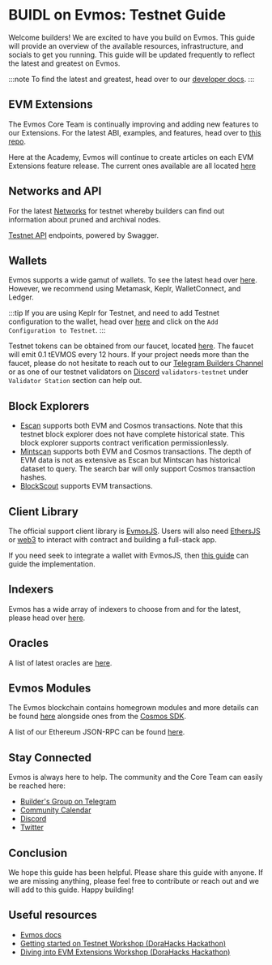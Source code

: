 # BUIDL on Evmos: Testnet Guide

Welcome builders! We are excited to have you build on Evmos. This guide will provide an overview of the
available resources, infrastructure, and socials to get you running. This guide will be updated frequently
to reflect the latest and greatest on Evmos.

:::note
To find the latest and greatest, head over to our [developer docs](https://docs.evmos.org/).
:::

## EVM Extensions

The Evmos Core Team is continually improving and adding new features to our Extensions. For the latest ABI, examples,
and features, head over to [this repo](https://github.com/evmos/extensions).

Here at the Academy, Evmos will continue to create articles on each EVM Extensions feature release. The current ones
available are all located [here](http://docs.evmos.org/develop/smart-contracts/evm-extensions/authorization)

## Networks and API

For the latest [Networks](https://docs.evmos.org/develop/api/networks#testnet) for testnet whereby builders can find
out information about pruned and archival nodes.

[Testnet API](https://api.evmos.dev/) endpoints, powered by Swagger.

## Wallets

Evmos supports a wide gamut of wallets. To see the latest head over [here](https://docs.evmos.org/use/wallet).
However, we recommend using Metamask, Keplr, WalletConnect, and Ledger.

:::tip
If you are using Keplr for Testnet, and need to add Testnet configuration to the wallet, head over [here](https://docs.evmos.org/develop/testnet) and
click on the `Add Configuration to Testnet`.
:::

Testnet tokens can be obtained from our faucet, located [here](https://faucet.evmos.dev/). The faucet will emit
0.1 tEVMOS every 12 hours. If your project needs more than the faucet, please do not hesitate to reach out to our
[Telegram Builders Channel](https://t.me/EvmosBuilders) or as one of our testnet validators on
[Discord](https://discord.gg/evmos) `validators-testnet` under `Validator Station` section can help out.

## Block Explorers

- [Escan](https://testnet.escan.live/) supports both EVM and Cosmos transactions. Note that this testnet
block explorer does not have complete historical state. This block explorer supports contract verification
permissionlessly.
- [Mintscan](https://testnet.mintscan.io/evmos-testnet/) supports both EVM and Cosmos transactions. The depth of
EVM data is not as extensive as Escan but Mintscan has historical dataset to query. The search bar will only support
Cosmos transaction hashes.
- [BlockScout](https://evm.evmos.dev/) supports EVM transactions.

## Client Library

The official support client library is [EvmosJS](https://github.com/evmos/evmosjs). Users will also need
[EthersJS](https://docs.ethers.org/v5/) or [web3](https://web3js.readthedocs.io/) to interact with contract
and building a full-stack app.

If you need seek to integrate a wallet with EvmosJS, then [this guide](./../advanced/wallet-integration) can guide
the implementation.

## Indexers

Evmos has a wide array of indexers to choose from and for the latest, please head over [here](https://docs.evmos.org/develop/tools/indexers).

## Oracles

A list of latest oracles are [here](https://docs.evmos.org/develop/tools/oracles).

## Evmos Modules

The Evmos blockchain contains homegrown modules and more details can be found [here](https://docs.evmos.org/protocol/modules) alongside ones
from the [Cosmos SDK](https://docs.evmos.org/protocol/modules).

A list of our Ethereum JSON-RPC can be found [here](https://docs.evmos.org/develop/api/ethereum-json-rpc).

## Stay Connected

Evmos is always here to help. The community and the Core Team can easily be reached here:

- [Builder's Group on Telegram](https://t.me/EvmosBuilders)
- [Community Calendar](https://calendar.google.com/calendar/embed?src=c_grfooiam12n63762eld4ntue48%40group.calendar.google.com&ctz=America%2FLos_Angeles)
- [Discord](https://discord.gg/evmos)
- [Twitter](https://twitter.com/EvmosOrg)

## Conclusion

We hope this guide has been helpful. Please share this guide with anyone. If we are missing anything, please feel free to contribute
or reach out and we will add to this guide. Happy building!

## Useful resources

- [Evmos docs](https://docs.evmos.org/)
- [Getting started on Testnet Workshop (DoraHacks Hackathon)](https://www.youtube.com/live/pzk70FaqtQE?feature=share)
- [Diving into EVM Extensions Workshop (DoraHacks Hackathon)](https://www.youtube.com/live/pJhOfZ0ScAE?feature=share)
